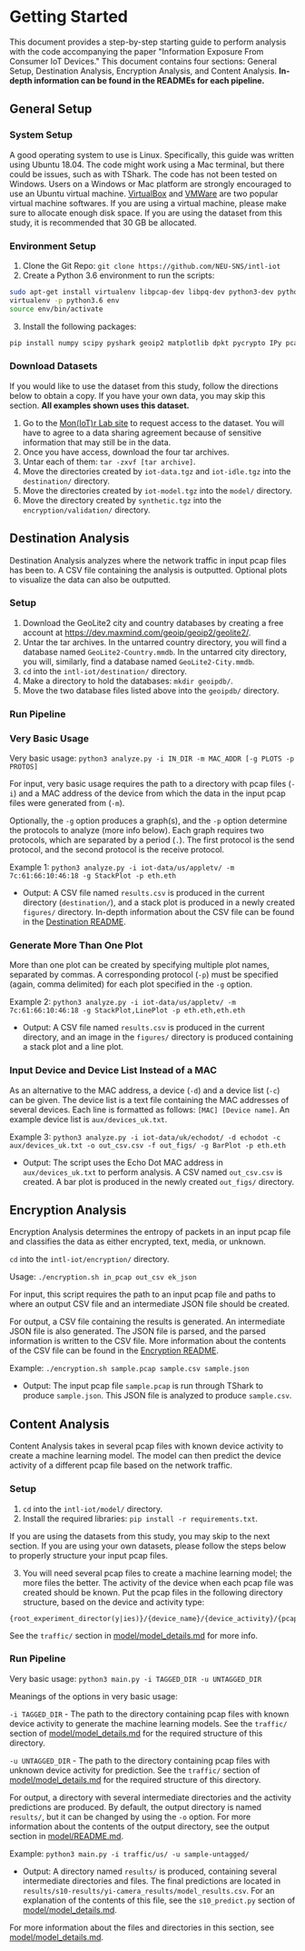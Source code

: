 # Getting Started

This document provides a step-by-step starting guide to perform analysis with the code accompanying the paper "Information Exposure From Consumer IoT Devices." This document contains four sections: General Setup, Destination Analysis, Encryption Analysis, and Content Analysis. **In-depth information can be found in the READMEs for each pipeline.**

## General Setup

### System Setup

A good operating system to use is Linux. Specifically, this guide was written using Ubuntu 18.04. The code might work using a Mac terminal, but there could be issues, such as with TShark. The code has not been tested on Windows. Users on a Windows or Mac platform are strongly encouraged to use an Ubuntu virtual machine. [VirtualBox](https://www.virtualbox.org/) and [VMWare](https://www.vmware.com/) are two popular virtual machine softwares. If you are using a virtual machine, please make sure to allocate enough disk space. If you are using the dataset from this study, it is recommended that 30 GB be allocated.

### Environment Setup

1) Clone the Git Repo: `git clone https://github.com/NEU-SNS/intl-iot`
2) Create a Python 3.6 environment to run the scripts:
```Bash
sudo apt-get install virtualenv libpcap-dev libpq-dev python3-dev python3.6-tk gcc tshark
virtualenv -p python3.6 env
source env/bin/activate
```
3) Install the following packages:
```Bash
pip install numpy scipy pyshark geoip2 matplotlib dpkt pycrypto IPy pcapy scapy Impacket mysql-connector-python-rf pandas tldextract python-whois ipwhois psutil seaborn
```

### Download Datasets

If you would like to use the dataset from this study, follow the directions below to obtain a copy. If you have your own data, you may skip this section. **All examples shown uses this dataset.**

1) Go to the [Mon(IoT)r Lab site](https://moniotrlab.ccis.neu.edu/imc19/) to request access to the dataset. You will have to agree to a data sharing agreement because of sensitive information that may still be in the data.
2) Once you have access, download the four tar archives.
3) Untar each of them: `tar -zxvf [tar archive]`.
4) Move the directories created by `iot-data.tgz` and `iot-idle.tgz` into the `destination/` directory.
5) Move the directories created by `iot-model.tgz` into the `model/` directory.
6) Move the directory created by `synthetic.tgz` into the `encryption/validation/` directory.

## Destination Analysis

Destination Analysis analyzes where the network traffic in input pcap files has been to. A CSV file containing the analysis is outputted. Optional plots to visualize the data can also be outputted.

### Setup

1) Download the GeoLite2 city and country databases by creating a free account at https://dev.maxmind.com/geoip/geoip2/geolite2/.
2) Untar the tar archives. In the untarred country directory, you will find a database named `GeoLite2-Country.mmdb`. In the untarred city directory, you will, similarly, find a database named `GeoLite2-City.mmdb`.
3) `cd` into the `intl-iot/destination/` directory.
4) Make a directory to hold the databases: `mkdir geoipdb/`.
5) Move the two database files listed above into the `geoipdb/` directory.

### Run Pipeline

### Very Basic Usage

Very basic usage: `python3 analyze.py -i IN_DIR -m MAC_ADDR [-g PLOTS -p PROTOS]`

For input, very basic usage requires the path to a directory with pcap files (`-i`) and a MAC address of the device from which the data in the input pcap files were generated from (`-m`).

Optionally, the `-g` option produces a graph(s), and the `-p` option determine the protocols to analyze (more info below). Each graph requires two protocols, which are separated by a period (`.`). The first protocol is the send protocol, and the second protocol is the receive protocol.

Example 1: `python3 analyze.py -i iot-data/us/appletv/ -m 7c:61:66:10:46:18 -g StackPlot -p eth.eth`
 - Output: A CSV file named `results.csv` is produced in the current directory (`destination/`), and a stack plot is produced in a newly created `figures/` directory. In-depth information about the CSV file can be found in the [Destination README](./destination/README.md).

### Generate More Than One Plot

More than one plot can be created by specifying multiple plot names, separated by commas. A corresponding protocol (`-p`) must be specified (again, comma delimited) for each plot specified in the `-g` option.

Example 2: `python3 analyze.py -i iot-data/us/appletv/ -m 7c:61:66:10:46:18 -g StackPlot,LinePlot -p eth.eth,eth.eth`
 - Output: A CSV file named `results.csv` is produced in the current directory, and an image in the `figures/` directory is produced containing a stack plot and a line plot.

### Input Device and Device List Instead of a MAC

As an alternative to the MAC address, a device (`-d`) and a device list (`-c`) can be given. The device list is a text file containing the MAC addresses of several devices. Each line is formatted as follows: `[MAC] [Device name]`. An example device list is `aux/devices_uk.txt`.

Example 3: `python3 analyze.py -i iot-data/uk/echodot/ -d echodot -c aux/devices_uk.txt -o out_csv.csv -f out_figs/ -g BarPlot -p eth.eth`
 - Output: The script uses the Echo Dot MAC address in `aux/devices_uk.txt` to perform analysis. A CSV named `out_csv.csv` is created. A bar plot is produced in the newly created `out_figs/` directory.

## Encryption Analysis

Encryption Analysis determines the entropy of packets in an input pcap file and classifies the data as either encrypted, text, media, or unknown.

`cd` into the `intl-iot/encryption/` directory.

Usage: `./encryption.sh in_pcap out_csv ek_json`

For input, this script requires the path to an input pcap file and paths to where an output CSV file and an intermediate JSON file should be created.

For output, a CSV file containing the results is generated. An intermediate JSON file is also generated. The JSON file is parsed, and the parsed information is written to the CSV file. More information about the contents of the CSV file can be found in the [Encryption README](./encryption/README.md).

Example: `./encryption.sh sample.pcap sample.csv sample.json`
 - Output: The input pcap file `sample.pcap` is run through TShark to produce `sample.json`. This JSON file is analyzed to produce `sample.csv`.

## Content Analysis

Content Analysis takes in several pcap files with known device activity to create a machine learning model. The model can then predict the device activity of a different pcap file based on the network traffic.

### Setup

1) `cd` into the `intl-iot/model/` directory.
2) Install the required libraries: `pip install -r requirements.txt`.

If you are using the datasets from this study, you may skip to the next section. If you are using your own datasets, please follow the steps below to properly structure your input pcap files.

3) You will need several pcap files to create a machine learning model; the more files the better. The activity of the device when each pcap file was created should be known. Put the pcap files in the following directory structure, based on the device and activity type:
```
{root_experiment_director(y|ies)}/{device_name}/{device_activity}/{pcap_file}.pcap
```
See the `traffic/` section in [model/model_details.md](model/model_details.md#traffic) for more info.

### Run Pipeline

Very basic usage: `python3 main.py -i TAGGED_DIR -u UNTAGGED_DIR`

Meanings of the options in very basic usage:

`-i TAGGED_DIR` - The path to the directory containing pcap files with known device activity to generate the machine learning models. See the `traffic/` section of [model/model_details.md](model/model_details.md#traffic) for the required structure of this directory.

`-u UNTAGGED_DIR` - The path to the directory containing pcap files with unknown device activity for prediction. See the `traffic/` section of [model/model_details.md](model/model_details.md#traffic) for the required structure of this directory.

For output, a directory with several intermediate directories and the activity predictions are produced. By default, the output directory is named `results/`, but it can be changed by using the `-o` option. For more information about the contents of the output directory, see the output section in [model/README.md](model/README.md#output).

Example: `python3 main.py -i traffic/us/ -u sample-untagged/`
  - Output: A directory named `results/` is produced, containing several intermediate directories and files. The final predictions are located in `results/s10-results/yi-camera_results/model_results.csv`. For an explanation of the contents of this file, see the `s10_predict.py` section of [model/model_details.md](model/model_details.md#output-7).

For more information about the files and directories in this section, see [model/model_details.md](model/model_details.md).

